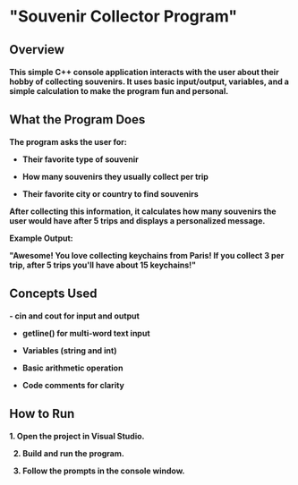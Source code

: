<h1> "Souvenir Collector Program" 
<h2>Overview

<h4> This simple C++ console application interacts with the user about their hobby of collecting souvenirs. It uses basic input/output, variables, and a simple calculation to make the program fun and personal.

<h2> What the Program Does

<h4> The program asks the user for:

- Their favorite type of souvenir

- How many souvenirs they usually collect per trip

- Their favorite city or country to find souvenirs

After collecting this information, it calculates how many souvenirs the user would have after 5 trips and displays a personalized message.

Example Output:

"Awesome! You love collecting keychains from Paris!
If you collect 3 per trip, after 5 trips you'll have about 15 keychains!"

<h2> Concepts Used

<h4>
- cin and cout for input and output

- getline() for multi-word text input

- Variables (string and int)

- Basic arithmetic operation

- Code comments for clarity

<h2> How to Run

<h4> 
    1. Open the project in Visual Studio.

2. Build and run the program.

3. Follow the prompts in the console window.
